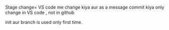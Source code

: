Stage change= VS code me change kiya aur as a message commit kiya
                only change in VS code , not in github

init aur branch is used only first time.
